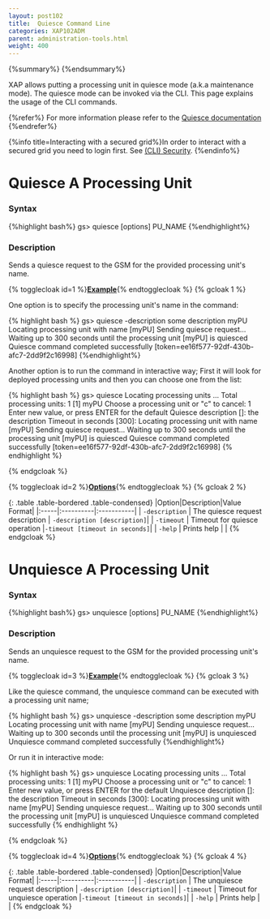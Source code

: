 ```yaml
---
layout: post102
title:  Quiesce Command Line
categories: XAP102ADM
parent: administration-tools.html
weight: 400
---
```


{%summary%} {%endsummary%}

XAP allows putting a processing unit in quiesce mode (a.k.a maintenance mode). The quiesce mode can be invoked via the CLI. This page explains the usage of the CLI commands.

{%refer%}
For more information please refer to the [Quiesce documentation](./quiesce-overview.html)
{%endrefer%}

{%info title=Interacting with a secured grid%}In order to interact with a secured grid you need to login first. See [(CLI) Security]({%currentsecurl%}/command-line-interface-(cli)-security.html). {%endinfo%}

# Quiesce A Processing Unit

### Syntax

{%highlight bash%}
gs> quiesce [options] PU_NAME
{%endhighlight%}

### Description

Sends a quiesce request to the GSM for the provided processing unit's name.

{% togglecloak id=1 %}**<u>Example</u>**{% endtogglecloak %}
{% gcloak 1 %}

One option is to specify the processing unit's name in the command:

{% highlight bash %}
gs> quiesce -description some description myPU
Locating processing unit with name [myPU]
Sending quiesce request...
Waiting up to 300 seconds until the processing unit [myPU] is quiesced
Quiesce command completed successfully [token=ee16f577-92df-430b-afc7-2dd9f2c16998]
{%endhighlight%}

Another option is to run the command in interactive way; First it will look for deployed processing units and then you can choose one from the list:

{% highlight bash %}
gs> quiesce
Locating processing units ...
Total processing units: 1
[1]	myPU
Choose a processing unit or "c" to cancel: 1
Enter new value, or press ENTER for the default
	Quiesce description []: the description
	Timeout in seconds [300]: 
Locating processing unit with name [myPU]
Sending quiesce request...
Waiting up to 300 seconds until the processing unit [myPU] is quiesced
Quiesce command completed successfully [token=ee16f577-92df-430b-afc7-2dd9f2c16998]
{% endhighlight %}

{% endgcloak %}

{% togglecloak id=2 %}**<u>Options</u>**{% endtogglecloak %}
{% gcloak 2 %}

{: .table .table-bordered .table-condensed}
|Option|Description|Value Format|
|:-----|:----------|:-----------|
| `-description` | The quiesce request description | `-description [description]`|
| `-timeout` | Timeout for quiesce operation |`-timeout [timeout in seconds]`|
| `-help`  | Prints help | |
{% endgcloak %}




# Unquiesce A Processing Unit

### Syntax

{%highlight bash%}
gs> unquiesce [options] PU_NAME
{%endhighlight%}

### Description

Sends an unquiesce request to the GSM for the provided processing unit's name.

{% togglecloak id=3 %}**<u>Example</u>**{% endtogglecloak %}
{% gcloak 3 %}

Like the quiesce command, the unquiesce command can be executed with a processing unit name;

{% highlight bash %}
gs> unquiesce -description some description myPU
Locating processing unit with name [myPU]
Sending unquiesce request...
Waiting up to 300 seconds until the processing unit [myPU] is unquiesced
Unquiesce command completed successfully
{%endhighlight%}

Or run it in interactive mode:

{% highlight bash %}
gs> unquiesce
Locating processing units ...
Total processing units: 1
[1]	myPU
Choose a processing unit or "c" to cancel: 1
Enter new value, or press ENTER for the default
	Unquiesce description []: the description
	Timeout in seconds [300]: 
Locating processing unit with name [myPU]
Sending unquiesce request...
Waiting up to 300 seconds until the processing unit [myPU] is unquiesced
Unquiesce command completed successfully
{% endhighlight %}

{% endgcloak %}

{% togglecloak id=4 %}**<u>Options</u>**{% endtogglecloak %}
{% gcloak 4 %}

{: .table .table-bordered .table-condensed}
|Option|Description|Value Format|
|:-----|:----------|:-----------|
| `-description` | The unquiesce request description | `-description [description]`|
| `-timeout` | Timeout for unquiesce operation |`-timeout [timeout in seconds]`|
| `-help`  | Prints help | |
{% endgcloak %}

